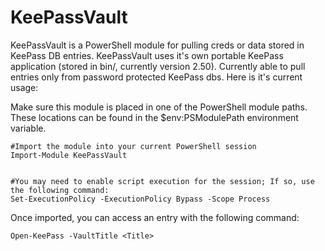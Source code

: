 # KeePassVault
KeePassVault is a PowerShell module for pulling creds or data stored in KeePass DB entries. KeePassVault uses it's own portable KeePass application (stored in bin/, currently version 2.50). Currently able to pull entries only from password protected KeePass dbs. Here is it's current usage: 

Make sure this module is placed in one of the PowerShell module paths. These locations can be found in the $env:PSModulePath environment variable.

```
#Import the module into your current PowerShell session
Import-Module KeePassVault


#You may need to enable script execution for the session; If so, use the following command:
Set-ExecutionPolicy -ExecutionPolicy Bypass -Scope Process

```

Once imported, you can access an entry with the following command:

```
Open-KeePass -VaultTitle <Title>

```
